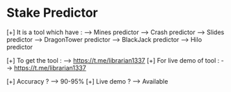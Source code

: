 # Stake Predictor

[+] It is a tool which have :
--> Mines predictor
--> Crash predictor
--> Slides predictor
--> DragonTower predictor
--> BlackJack predictor
--> Hilo predictor

[+] To get the tool :
--> https://t.me/librarian1337
[+] For live demo of tool :
--> https://t.me/librarian1337


[+] Accuracy ?
--> 90-95% 
[+] Live demo ?
--> Available
